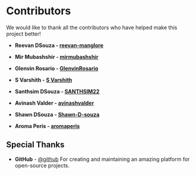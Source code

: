 # Contributors

We would like to thank all the contributors who have helped make this project better!

- **Reevan DSouza - [reevan-manglore](https://github.com/reevan-manglore)**

- **Mir Mubashshir - [mirmubashshir](https://github.com/mirmubashshir)**

- **Glenvin Rosario - [GlenvinRosario](https://github.com/GlenvinRosario)**

- **S Varshith - [S Varshith](https://github.com/varshith03)**

- **Santhsim DSouza - [SANTHSIM22](https://github.com/SANTHSIM22)**

- **Avinash Valder - [avinashvalder](https://github.com/avinashvalder)**

- **Shawn DSouza - [Shawn-D-souza](https://github.com/Shawn-D-souza)**

- **Aroma Peris - [aromaperis](https://github.com/aromaperis)**

## Special Thanks
- **GitHub** - [@github](https://github.com/github)
  For creating and maintaining an amazing platform for open-source projects.

